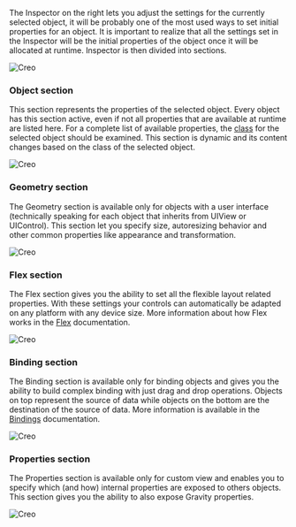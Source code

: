 The Inspector on the right lets you adjust the settings for the currently selected object, it will be probably one of the most used ways to set initial properties for an object. It is important to realize that all the settings set in the Inspector will be the initial properties of the object once it will be allocated at runtime. Inspector is then divided into sections.

![Creo](creo_inspector.png)

### Object section
This section represents the properties of the selected object. Every object has this section active, even if not all properties that are available at runtime are listed here. For a complete list of available properties, the [class](../classes/) for the selected object should be examined. This section is dynamic and its content changes based on the class of the selected object.

![Creo](creo_inspector_object.png)

### Geometry section
The Geometry section is available only for objects with a user interface (technically speaking for each object that inherits from UIView or UIControl). This section let you specify size, autoresizing behavior and other common properties like appearance and transformation.

![Creo](creo_inspector_geometry.png)

### Flex section
The Flex section gives you the ability to set all the flexible layout related properties. With these settings your controls can automatically be adapted on any platform with any device size. More information about how Flex works in the [Flex](flex) documentation.

![Creo](creo_inspector_flex.png)

### Binding section
The Binding section is available only for binding objects and gives you the ability to build complex binding with just drag and drop operations. Objects on top represent the source of data while objects on the bottom are the destination of the source of data. More information is available in the [Bindings](bindings) documentation.

![Creo](creo_inspector_binding.png)

### Properties section
The Properties section is available only for custom view and enables you to specify which (and how) internal properties are exposed to others objects. This section gives you the ability to also expose Gravity properties.

![Creo](creo_inspector_properties.png)
